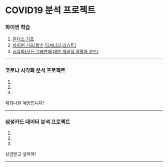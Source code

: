 # **COVID19 분석 프로젝트**



### 파이썬 학습   
1. [판다스 기초](pandas(1).html)   
2. [파이썬 기초[함수,딕셔너리,리스트]](파이썬기초(주말수업).html)   
3. [시각화[모든 그래프에 대한 개괄적 설명과 코드]](파이썬시각화(인프런).html)   
* * *

### 코로나 시각화 분석 프로젝트   
1.   
2.   
3.   
채워나갈 예정입니다!
* * *

### 삼성카드 데이터 분석 프로젝트
1.   
2.   
3.   
상금받고 싶어여!
* * *

